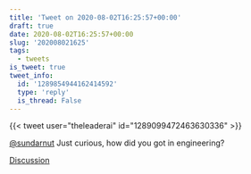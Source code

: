 ```yaml
---
title: 'Tweet on 2020-08-02T16:25:57+00:00'
draft: true
date: 2020-08-02T16:25:57+00:00
slug: '202008021625'
tags:
  - tweets
is_tweet: true
tweet_info:
  id: '1289854944162414592'
  type: 'reply'
  is_thread: False
---
```




{{< tweet user="theleaderai" id="1289099472463630336" >}}

[@sundarnut](https://x.com/sundarnut) Just curious, how did you got in engineering?

[Discussion](https://x.com/sytelus/status/1289854944162414592)
